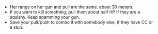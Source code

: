 - Her range on her gun and pull are the same. about 30 meters.
- If you want to kill something, pull them about half HP if they are a squishy. Keep spamming your gun.
- Save your pull/push to combo it with somebody else, if they have CC or a stun.
